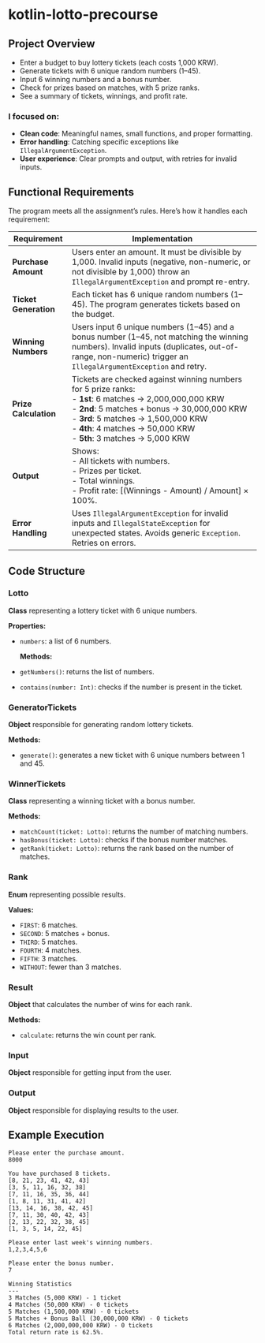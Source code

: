 # kotlin-lotto-precourse
## Project Overview
- Enter a budget to buy lottery tickets (each costs 1,000 KRW).
- Generate tickets with 6 unique random numbers (1–45).
- Input 6 winning numbers and a bonus number.
- Check for prizes based on matches, with 5 prize ranks.
- See a summary of tickets, winnings, and profit rate.
### I focused on:
- **Clean code**: Meaningful names, small functions, and proper formatting.
- **Error handling**: Catching specific exceptions like `IllegalArgumentException`.
- **User experience**: Clear prompts and output, with retries for invalid inputs.
## Functional Requirements
The program meets all the assignment’s rules. Here’s how it handles each requirement:

| **Requirement** | **Implementation** |
|-----------------|-------------------|
| **Purchase Amount** | Users enter an amount. It must be divisible by 1,000. Invalid inputs (negative, non-numeric, or not divisible by 1,000) throw an `IllegalArgumentException` and prompt re-entry. |
| **Ticket Generation** | Each ticket has 6 unique random numbers (1–45). The program generates tickets based on the budget. |
| **Winning Numbers** | Users input 6 unique numbers (1–45) and a bonus number (1–45, not matching the winning numbers). Invalid inputs (duplicates, out-of-range, non-numeric) trigger an `IllegalArgumentException` and retry. |
| **Prize Calculation** | Tickets are checked against winning numbers for 5 prize ranks:<br>- **1st**: 6 matches → 2,000,000,000 KRW<br>- **2nd**: 5 matches + bonus → 30,000,000 KRW<br>- **3rd**: 5 matches → 1,500,000 KRW<br>- **4th**: 4 matches → 50,000 KRW<br>- **5th**: 3 matches → 5,000 KRW |
| **Output** | Shows:<br>- All tickets with numbers.<br>- Prizes per ticket.<br>- Total winnings.<br>- Profit rate: \[(Winnings - Amount) / Amount\] × 100%. |
| **Error Handling** | Uses `IllegalArgumentException` for invalid inputs and `IllegalStateException` for unexpected states. Avoids generic `Exception`. Retries on errors. |
## Code Structure
### Lotto
**Class** representing a lottery ticket with 6 unique numbers.

**Properties:**
- `numbers`: a list of 6 numbers.

  **Methods:**
- `getNumbers()`: returns the list of numbers.
- `contains(number: Int)`: checks if the number is present in the ticket.

### GeneratorTickets
**Object** responsible for generating random lottery tickets.

**Methods:**
- `generate()`: generates a new ticket with 6 unique numbers between 1 and 45.

### WinnerTickets
**Class** representing a winning ticket with a bonus number.

**Methods:**
- `matchCount(ticket: Lotto)`: returns the number of matching numbers.
- `hasBonus(ticket: Lotto)`: checks if the bonus number matches.
- `getRank(ticket: Lotto)`: returns the rank based on the number of matches.

### Rank
**Enum** representing possible results.

**Values:**
- `FIRST`: 6 matches.
- `SECOND`: 5 matches + bonus.
- `THIRD`: 5 matches.
- `FOURTH`: 4 matches.
- `FIFTH`: 3 matches.
- `WITHOUT`: fewer than 3 matches.

### Result
**Object** that calculates the number of wins for each rank.

**Methods:**
- `calculate`: returns the win count per rank.

### Input
**Object** responsible for getting input from the user.

### Output
**Object** responsible for displaying results to the user.

## Example Execution
```plain
Please enter the purchase amount.
8000

You have purchased 8 tickets.
[8, 21, 23, 41, 42, 43]
[3, 5, 11, 16, 32, 38]
[7, 11, 16, 35, 36, 44]
[1, 8, 11, 31, 41, 42]
[13, 14, 16, 38, 42, 45]
[7, 11, 30, 40, 42, 43]
[2, 13, 22, 32, 38, 45]
[1, 3, 5, 14, 22, 45]

Please enter last week's winning numbers.
1,2,3,4,5,6

Please enter the bonus number.
7

Winning Statistics
---
3 Matches (5,000 KRW) - 1 ticket
4 Matches (50,000 KRW) - 0 tickets
5 Matches (1,500,000 KRW) - 0 tickets
5 Matches + Bonus Ball (30,000,000 KRW) - 0 tickets
6 Matches (2,000,000,000 KRW) - 0 tickets
Total return rate is 62.5%.